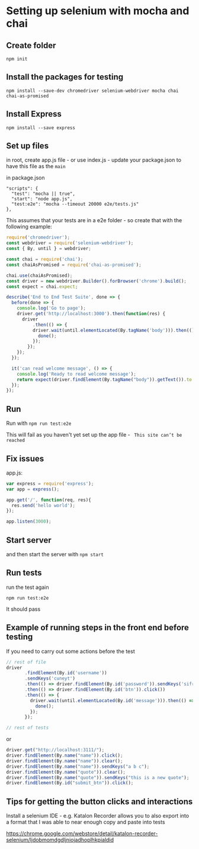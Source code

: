# Setting up selenium with mocha and chai

## Create folder

`npm init`

## Install the packages for testing

`npm install --save-dev chromedriver selenium-webdriver mocha chai chai-as-promised`

## Install Express
`npm install --save express`


## Set up files
in root, create app.js file - or use index.js - update your package.json to have this file as the `main`

in package.json
```
"scripts": {
  "test": "mocha || true",
  "start": "node app.js",
  "test:e2e": "mocha --timeout 20000 e2e/tests.js"
},
```

This assumes that your tests are in a e2e folder - so create that with the following example:

```javascript
require('chromedriver');
const webdriver = require('selenium-webdriver');
const { By, until } = webdriver;

const chai = require('chai');
const chaiAsPromised = require('chai-as-promised');

chai.use(chaiAsPromised);
const driver = new webdriver.Builder().forBrowser('chrome').build();
const expect = chai.expect;

describe('End to End Test Suite', done => {
  before(done => {
    console.log('Go to page');
    driver.get('http://localhost:3000').then(function(res) {
      driver
          .then(() => {
          driver.wait(until.elementLocated(By.tagName('body'))).then(() => {
            done();
          });
        });
    });
  });

  it('can read welcome message', () => {
    console.log('Ready to read welcome message');
    return expect(driver.findElement(By.tagName("body")).getText()).to.eventually.contain("hello world");
  });
});

```
## Run

Run with `npm run test:e2e`

This will fail as you haven't yet set up the app file - ` This site can’t be reached`

## Fix issues

app.js:
```javascript
var express = require('express');
var app = express();

app.get('/', function(req, res){
  res.send('hello world');
});

app.listen(3000);
```

## Start server
and then start the server with `npm start`

## Run tests
run the test again

`npm run test:e2e`

It should pass

## Example of running steps in the front end before testing

If you need to carry out some actions before the test

```javascript
// rest of file
driver
       .findElement(By.id('username'))
       .sendKeys('cuneyt')
       .then(() => driver.findElement(By.id('password')).sendKeys('sifre123'))
       .then(() => driver.findElement(By.id('btn')).click())
       .then(() => {
         driver.wait(until.elementLocated(By.id('message'))).then(() => {
           done();
         });
       });

// rest of tests
```
or

``` javascript
driver.get("http://localhost:3111/");
driver.findElement(By.name("name")).click();
driver.findElement(By.name("name")).clear();
driver.findElement(By.name("name")).sendKeys("a b c");
driver.findElement(By.name("quote")).clear();
driver.findElement(By.name("quote")).sendKeys("this is a new quote");
driver.findElement(By.id("submit_btn")).click();
```

## Tips for getting the button clicks and interactions

Install a selenium IDE - e.g. Katalon Recorder allows you to also export into a format that I was able to near enough copy and paste into tests

https://chrome.google.com/webstore/detail/katalon-recorder-selenium/ljdobmomdgdljniojadhoplhkpialdid
